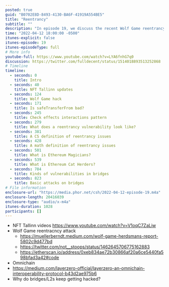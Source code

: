 ```yaml
---
posted: true
guid: "B0702E8D-8493-4130-BA6F-41919A554BE5"
title: "Reentrancy"
subtitle: ""
description: "In episode 19, we discuss the recent Wolf Game reentrancy attack and its implications. We also cover Omnichain, the reason why bridges and L2s keep getting hacked, and the different types of vulnerabilities in bridges. Join us for valuable insights on reentrancy and security in the blockchain space."
time: "2022-04-12 18:00:00 -0500"
itunes-explicit: false
itunes-episode: 19
itunes-episodeType: full
# More info
youtube-full: https://www.youtube.com/watch?v=LYA6fnhG7q0
discussion: https://twitter.com/fulldecent/status/1514018893513252868
# Timeline
timeline:
  - seconds: 0
    title: Intro
  - seconds: 40
    title: NFT Tallinn updates
  - seconds: 124
    title: Wolf Game hack
  - seconds: 171
    title: Is safeTransferFrom bad?
  - seconds: 245
    title: Check effects interactions pattern
  - seconds: 279
    title: What does a reentrancy vulnerability look like?
  - seconds: 381
    title: A CS definition of reentrancy issues
  - seconds: 428
    title: A math definition of reentrancy issues
  - seconds: 501
    title: What is Ethereum Magicians?
  - seconds: 539
    title: What is Ethereum Cat Herders?
  - seconds: 784
    title: Kinds of vulnerabilities in bridges
  - seconds: 823
    title: Basic attacks on bridges
# File information
enclosure-url: "https://media.phor.net/csh/2022-04-12-episode-19.m4a"
enclosure-length: 20416039
enclosure-type: "audio/x-m4a"
itunes-duration: 1028
participants: []
---
```

<!--end of quick notes-->

- NFT Tallinn videos https://www.youtube.com/watch?v=V1oqC7ZaLiw
- Wolf Game reentracncy attack
  - https://muellerberndt.medium.com/wolf-game-herdsmans-report-5802c9d477bd
  - https://twitter.com/not__stoops/status/1462645706775162883
  - https://etherscan.io/address/0xeb834ae72b30866af20a6ce5440fa598bfad3a42#code 
- Omnichain
- https://medium.com/layerzero-official/layerzero-an-omnichain-interoperability-protocol-b43d2ae975b6
- Why do bridges/L2s keep getting hacked?